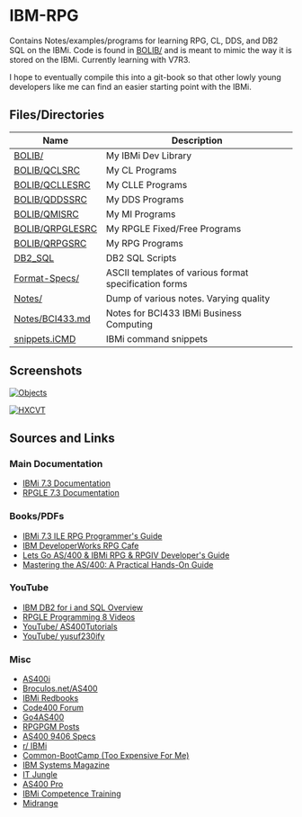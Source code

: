 # IBM-RPG
Contains Notes/examples/programs for learning RPG, CL, DDS, and DB2 SQL on the IBMi. Code is found in [BOLIB/](https://github.com/barrettotte/IBM-RPG/tree/master/BOLIB) and is meant to mimic the way it is stored on the IBMi. Currently learning with V7R3.

I hope to eventually compile this into a git-book so that other lowly young developers like me can find an easier starting point with the IBMi.


## Files/Directories
| **Name**           | **Description** |
| ------------------ | --------------- |
| [BOLIB/](https://github.com/barrettotte/IBM-RPG/tree/master/BOLIB) | My IBMi Dev Library |
| [BOLIB/QCLSRC](https://github.com/barrettotte/IBM-RPG/tree/master/BOLIB/QCLSRC) | My CL Programs |
| [BOLIB/QCLLESRC](https://github.com/barrettotte/IBM-RPG/tree/master/BOLIB/QCLLESRC) | My CLLE Programs |
| [BOLIB/QDDSSRC](https://github.com/barrettotte/IBM-RPG/tree/master/BOLIB/QDDSSRC) | My DDS Programs |
| [BOLIB/QMISRC](https://github.com/barrettotte/IBM-RPG/tree/master/BOLIB/QMISRC) | My MI Programs |
| [BOLIB/QRPGLESRC](https://github.com/barrettotte/IBM-RPG/tree/master/BOLIB/QRPGLESRC) | My RPGLE Fixed/Free Programs |
| [BOLIB/QRPGSRC](https://github.com/barrettotte/IBM-RPG/tree/master/BOLIB/QRPGSRC) | My RPG Programs |
| [DB2_SQL](https://github.com/barrettotte/IBM-RPG/tree/master/BOLIB/DB2_SQL) | DB2 SQL Scripts |
| [Format-Specs/](https://github.com/barrettotte/IBM-RPG/tree/master/Format-Specs) | ASCII templates of various format specification forms |
| [Notes/](https://github.com/barrettotte/IBM-RPG/blob/master/Notes/) | Dump of various notes. Varying quality |
| [Notes/BCI433.md](https://github.com/barrettotte/IBM-RPG/blob/master/Notes/BCI433.md) | Notes for BCI433 IBMi Business Computing |
| [snippets.iCMD](https://github.com/barrettotte/IBM-RPG/blob/master/snippets.iCMD) | IBMi command snippets |


## Screenshots
[![Objects](https://github.com/barrettotte/IBM-RPG/blob/master/screenshots/01.PNG)](https://github.com/barrettotte/IBM-RPG/blob/master/screenshots/01.PNG)


[![HXCVT](https://github.com/barrettotte/IBM-RPG/blob/master/screenshots/first-dspf.PNG)](https://github.com/barrettotte/IBM-RPG/blob/master/screenshots/first-dspf.PNG)



## Sources and Links


### Main Documentation
* [IBMi 7.3 Documentation](https://www.ibm.com/support/knowledgecenter/ssw_ibm_i_73/rzahg/welcome.htm)
* [RPGLE 7.3 Documentation](https://www.ibm.com/support/knowledgecenter/en/ssw_ibm_i_73/rzasd/rzasdmain.htm)


### Books/PDFs
* [IBMi 7.3 ILE RPG Programmer's Guide](https://www.ibm.com/support/knowledgecenter/ssw_ibm_i_73/rzasc/sc092507.pdf)
* [IBM DeveloperWorks RPG Cafe](https://www.ibm.com/developerworks/community/wikis/home?lang=en#!/wiki/We13116a562db_467e_bcd4_882013aec57a)
* [Lets Go AS/400 & IBMi RPG & RPGIV Developer's Guide](https://www.amazon.com/gp/product/0998268313/ref=oh_aui_search_detailpage?ie=UTF8&psc=1)
* [Mastering the AS/400: A Practical Hands-On Guide](https://www.amazon.com/gp/product/1583040706/ref=oh_aui_search_detailpage?ie=UTF8&psc=1)


### YouTube
* [IBM DB2 for i and SQL Overview](https://www.youtube.com/watch?v=SB5Phy3BTQk)
* [RPGLE Programming 8 Videos](https://www.youtube.com/playlist?list=PLcriRITr9pA5D8YVSkAejRhNNt5Cz3QgQ)
* [YouTube/ AS400Tutorials](https://www.youtube.com/user/AS400Tutorials/videos)
* [YouTube/ yusuf230ify](https://www.youtube.com/user/yusuf230ify/playlists)


### Misc
* [AS400i](http://as400i.com/)
* [Broculos.net/AS400](https://www.broculos.net/search/label/AS%2F400)
* [IBMi Redbooks](http://www.redbooks.ibm.com/cgi-bin/searchsite.cgi?query=ibm+AND+i)
* [Code400 Forum](http://www.code400.com/forum/)
* [Go4AS400](http://www.go4as400.com/)
* [RPGPGM Posts](http://www.rpgpgm.com/p/list-of-all-posts.html)
* [AS400 9406 Specs](http://www-01.ibm.com/common/ssi/cgi-bin/ssialias?infotype=dd&subtype=sm&htmlfid=897/ENUS9406-_h11)
* [r/ IBMi](https://www.reddit.com/r/IBMi/)
* [Common-BootCamp (Too Expensive For Me)](https://www.common.org/online-education/boot-camp/)
* [IBM Systems Magazine](http://ibmsystemsmag.com/blogs/you-and-i/)
* [IT Jungle](https://www.itjungle.com/newsletter/tfh/)
* [AS400 Pro](http://www.as400pro.com/index.php)
* [IBMi Competence Training](http://ibmicompetence.com/)
* [Midrange](http://www.midrange.com/#home)
